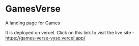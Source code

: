 # GamesVerse
A landing page for Games

It is deployed on vercel. Click on this link to visit the live site - https://games-verse-vyso.vercel.app/

